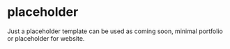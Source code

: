 placeholder
===========

Just a placeholder template can be used as coming soon, minimal portfolio or placeholder for website.